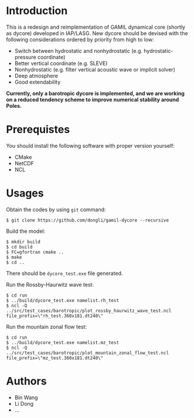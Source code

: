 # Introduction

This is a redesign and reimplementation of GAMIL dynamical core (shortly as
dycore) developed in IAP/LASG. New dycore should be devised with the following
considerations ordered by priority from high to low:

- Switch between hydrostatic and nonhydrostatic (e.g. hydrostatic-pressure coordinate)
- Better vertical coordinate (e.g. SLEVE)
- Nonhydrostatic (e.g. filter vertical acoustic wave or implicit solver)
- Deep atmosphere
- Good extendability

**Currently, only a barotropic dycore is implemented, and we are working on a reduced tendency scheme to improve numerical stability around Poles.**

# Prerequistes

You should install the following software with proper version yourself:

- CMake
- NetCDF
- NCL

# Usages

Obtain the codes by using `git` command:

```
$ git clone https://github.com/dongli/gamil-dycore --recursive
```

Build the model:

```
$ mkdir build
$ cd build
$ FC=gfortran cmake ..
$ make
$ cd ..
```

There should be `dycore_test.exe` file generated.

Run the Rossby-Haurwitz wave test:

```
$ cd run
$ ../build/dycore_test.exe namelist.rh_test
$ ncl -Q ../src/test_cases/barotropic/plot_rossby_haurwitz_wave_test.ncl file_prefix=\"rh_test.360x181.dt240\"
```

Run the mountain zonal flow test:

```
$ cd run
$ ../build/dycore_test.exe namelist.mz_test
$ ncl -Q ../src/test_cases/barotropic/plot_mountain_zonal_flow_test.ncl file_prefix=\"mz_test.360x181.dt240\"
```

# Authors

- Bin Wang
- Li Dong
- ...
